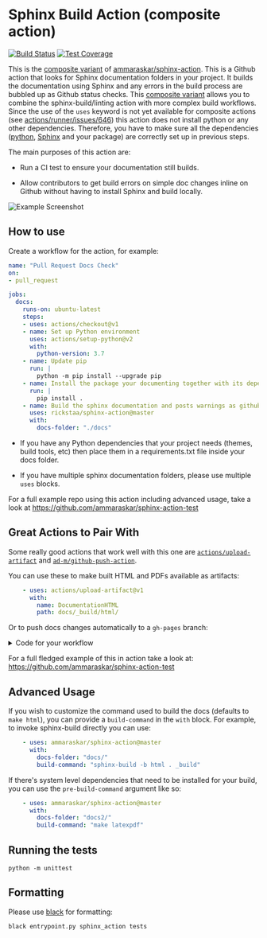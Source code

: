 # Sphinx Build Action (composite action)

[![Build Status](https://travis-ci.org/ammaraskar/sphinx-action.svg?branch=master)](https://travis-ci.org/ammaraskar/sphinx-action)
[![Test Coverage](https://codecov.io/gh/ammaraskar/sphinx-action/branch/master/graph/badge.svg)](https://codecov.io/gh/ammaraskar/sphinx-action)

This is the [composite variant](https://docs.github.com/en/free-pro-team@latest/actions/creating-actions/creating-a-composite-run-steps-action) of [ammaraskar/sphinx-action](ammaraskar/sphinx-action). This is a Github action that looks for Sphinx documentation folders in your
project. It builds the documentation using Sphinx and any errors in the build
process are bubbled up as Github status checks. This [composite variant](https://docs.github.com/en/free-pro-team@latest/actions/creating-actions/creating-a-composite-run-steps-action) allows you to combine the sphinx-build/linting action with more complex build workflows. Since the use of the `uses` keyword is not yet available for composite actions (see [actions/runner/issues/646](https://github.com/actions/runner/issues/646)) this action does not install python or any other dependencies. Therefore, you have to make sure all the dependencies ([python](https://www.python.org/), [Sphinx](https://www.sphinx-doc.org/en/master/) and your package) are correctly set up in previous steps.

The main purposes of this action are:

* Run a CI test to ensure your documentation still builds.

* Allow contributors to get build errors on simple doc changes inline on Github
  without having to install Sphinx and build locally.


![Example Screenshot](https://i.imgur.com/Gk2W32O.png)

## How to use

Create a workflow for the action, for example:

```yaml
name: "Pull Request Docs Check"
on:
- pull_request

jobs:
  docs:
    runs-on: ubuntu-latest
    steps:
    - uses: actions/checkout@v1
    - name: Set up Python environment
      uses: actions/setup-python@v2
      with:
        python-version: 3.7
    - name: Update pip
      run: |
        python -m pip install --upgrade pip
    - name: Install the package your documenting together with its dependencies.
      run: |
        pip install .
    - name: Build the sphinx documentation and posts warnings as github comments.
      uses: rickstaa/sphinx-action@master
      with:
        docs-folder: "./docs"
```

* If you have any Python dependencies that your project needs (themes,
build tools, etc) then place them in a requirements.txt file inside your docs
folder.

* If you have multiple sphinx documentation folders, please use multiple
  `uses` blocks.

For a full example repo using this action including advanced usage, take a look
at https://github.com/ammaraskar/sphinx-action-test

## Great Actions to Pair With

Some really good actions that work well with this one are
[`actions/upload-artifact`](https://github.com/actions/upload-artifact)
and [`ad-m/github-push-action`](https://github.com/ad-m/github-push-action).

You can use these to make built HTML and PDFs available as artifacts:

```yaml
    - uses: actions/upload-artifact@v1
      with:
        name: DocumentationHTML
        path: docs/_build/html/
```

Or to push docs changes automatically to a `gh-pages` branch:

<details><summary>Code for your workflow</summary>
<p>

```yaml
    - name: Commit documentation changes
      run: |
        git clone https://github.com/ammaraskar/sphinx-action-test.git --branch gh-pages --single-branch gh-pages
        cp -r docs/_build/html/* gh-pages/
        cd gh-pages
        git config --local user.email "action@github.com"
        git config --local user.name "GitHub Action"
        git add .
        git commit -m "Update documentation" -a || true
        # The above command will fail if no changes were present, so we ignore
        # the return code.
    - name: Push changes
      uses: ad-m/github-push-action@master
      with:
        branch: gh-pages
        directory: gh-pages
        github_token: ${{ secrets.GITHUB_TOKEN }}
```

</p>
</details>

For a full fledged example of this in action take a look at:
https://github.com/ammaraskar/sphinx-action-test

## Advanced Usage

If you wish to customize the command used to build the docs (defaults to
`make html`), you can provide a `build-command` in the `with` block. For
example, to invoke sphinx-build directly you can use:

```yaml
    - uses: ammaraskar/sphinx-action@master
      with:
        docs-folder: "docs/"
        build-command: "sphinx-build -b html . _build"
```

If there's system level dependencies that need to be installed for your
build, you can use the `pre-build-command` argument like so:

```yaml
    - uses: ammaraskar/sphinx-action@master
      with:
        docs-folder: "docs2/"
        build-command: "make latexpdf"
```

## Running the tests

`python -m unittest`

## Formatting

Please use [black](https://github.com/psf/black) for formatting:

`black entrypoint.py sphinx_action tests`
